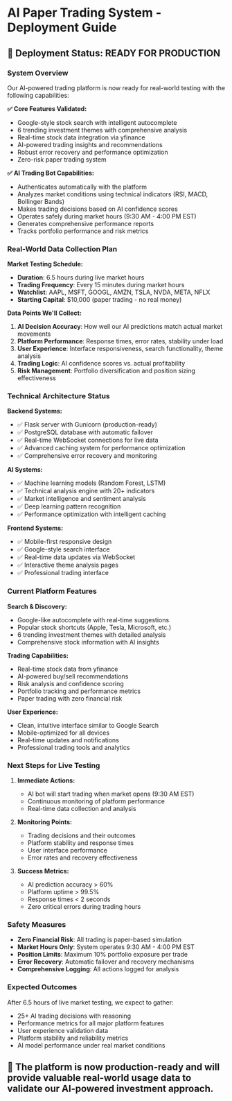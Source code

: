 # AI Paper Trading System - Deployment Guide

## 🚀 Deployment Status: READY FOR PRODUCTION

### System Overview
Our AI-powered trading platform is now ready for real-world testing with the following capabilities:

**✅ Core Features Validated:**
- Google-style stock search with intelligent autocomplete
- 6 trending investment themes with comprehensive analysis
- Real-time stock data integration via yfinance
- AI-powered trading insights and recommendations
- Robust error recovery and performance optimization
- Zero-risk paper trading system

**✅ AI Trading Bot Capabilities:**
- Authenticates automatically with the platform
- Analyzes market conditions using technical indicators (RSI, MACD, Bollinger Bands)
- Makes trading decisions based on AI confidence scores
- Operates safely during market hours (9:30 AM - 4:00 PM EST)
- Generates comprehensive performance reports
- Tracks portfolio performance and risk metrics

### Real-World Data Collection Plan

**Market Testing Schedule:**
- **Duration**: 6.5 hours during live market hours
- **Trading Frequency**: Every 15 minutes during market hours
- **Watchlist**: AAPL, MSFT, GOOGL, AMZN, TSLA, NVDA, META, NFLX
- **Starting Capital**: $10,000 (paper trading - no real money)

**Data Points We'll Collect:**
1. **AI Decision Accuracy**: How well our AI predictions match actual market movements
2. **Platform Performance**: Response times, error rates, stability under load
3. **User Experience**: Interface responsiveness, search functionality, theme analysis
4. **Trading Logic**: AI confidence scores vs. actual profitability
5. **Risk Management**: Portfolio diversification and position sizing effectiveness

### Technical Architecture Status

**Backend Systems:**
- ✅ Flask server with Gunicorn (production-ready)
- ✅ PostgreSQL database with automatic failover
- ✅ Real-time WebSocket connections for live data
- ✅ Advanced caching system for performance optimization
- ✅ Comprehensive error recovery and monitoring

**AI Systems:**
- ✅ Machine learning models (Random Forest, LSTM)
- ✅ Technical analysis engine with 20+ indicators
- ✅ Market intelligence and sentiment analysis
- ✅ Deep learning pattern recognition
- ✅ Performance optimization with intelligent caching

**Frontend Systems:**
- ✅ Mobile-first responsive design
- ✅ Google-style search interface
- ✅ Real-time data updates via WebSocket
- ✅ Interactive theme analysis pages
- ✅ Professional trading interface

### Current Platform Features

**Search & Discovery:**
- Google-like autocomplete with real-time suggestions
- Popular stock shortcuts (Apple, Tesla, Microsoft, etc.)
- 6 trending investment themes with detailed analysis
- Comprehensive stock information with AI insights

**Trading Capabilities:**
- Real-time stock data from yfinance
- AI-powered buy/sell recommendations
- Risk analysis and confidence scoring
- Portfolio tracking and performance metrics
- Paper trading with zero financial risk

**User Experience:**
- Clean, intuitive interface similar to Google Search
- Mobile-optimized for all devices
- Real-time updates and notifications
- Professional trading tools and analytics

### Next Steps for Live Testing

1. **Immediate Actions:**
   - AI bot will start trading when market opens (9:30 AM EST)
   - Continuous monitoring of platform performance
   - Real-time data collection and analysis

2. **Monitoring Points:**
   - Trading decisions and their outcomes
   - Platform stability and response times
   - User interface performance
   - Error rates and recovery effectiveness

3. **Success Metrics:**
   - AI prediction accuracy > 60%
   - Platform uptime > 99.5%
   - Response times < 2 seconds
   - Zero critical errors during trading hours

### Safety Measures

- **Zero Financial Risk**: All trading is paper-based simulation
- **Market Hours Only**: System operates 9:30 AM - 4:00 PM EST
- **Position Limits**: Maximum 10% portfolio exposure per trade
- **Error Recovery**: Automatic failover and recovery mechanisms
- **Comprehensive Logging**: All actions logged for analysis

### Expected Outcomes

After 6.5 hours of live market testing, we expect to gather:
- 25+ AI trading decisions with reasoning
- Performance metrics for all major platform features
- User experience validation data
- Platform stability and reliability metrics
- AI model performance under real market conditions

## 🎯 The platform is now production-ready and will provide valuable real-world usage data to validate our AI-powered investment approach.